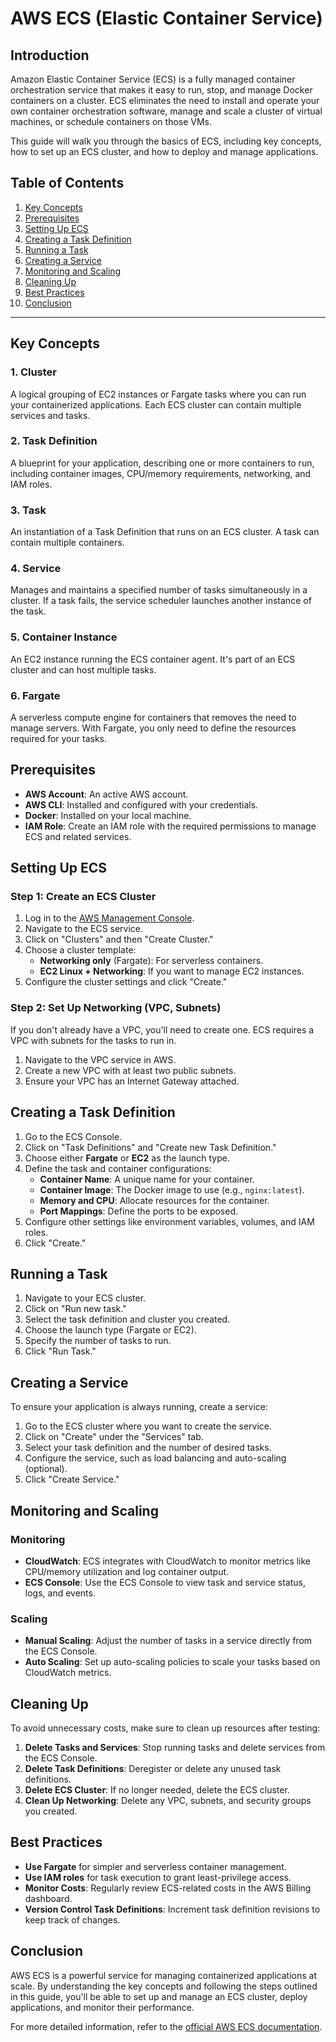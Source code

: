 # AWS ECS (Elastic Container Service)

## Introduction

Amazon Elastic Container Service (ECS) is a fully managed container orchestration service that makes it easy to run, stop, and manage Docker containers on a cluster. ECS eliminates the need to install and operate your own container orchestration software, manage and scale a cluster of virtual machines, or schedule containers on those VMs.

This guide will walk you through the basics of ECS, including key concepts, how to set up an ECS cluster, and how to deploy and manage applications.

## Table of Contents

1. [Key Concepts](#key-concepts)
2. [Prerequisites](#prerequisites)
3. [Setting Up ECS](#setting-up-ecs)
4. [Creating a Task Definition](#creating-a-task-definition)
5. [Running a Task](#running-a-task)
6. [Creating a Service](#creating-a-service)
7. [Monitoring and Scaling](#monitoring-and-scaling)
8. [Cleaning Up](#cleaning-up)
9. [Best Practices](#best-practices)
10. [Conclusion](#conclusion)

---

## Key Concepts

### 1. Cluster
A logical grouping of EC2 instances or Fargate tasks where you can run your containerized applications. Each ECS cluster can contain multiple services and tasks.

### 2. Task Definition
A blueprint for your application, describing one or more containers to run, including container images, CPU/memory requirements, networking, and IAM roles.

### 3. Task
An instantiation of a Task Definition that runs on an ECS cluster. A task can contain multiple containers.

### 4. Service
Manages and maintains a specified number of tasks simultaneously in a cluster. If a task fails, the service scheduler launches another instance of the task.

### 5. Container Instance
An EC2 instance running the ECS container agent. It's part of an ECS cluster and can host multiple tasks.

### 6. Fargate
A serverless compute engine for containers that removes the need to manage servers. With Fargate, you only need to define the resources required for your tasks.

## Prerequisites

- **AWS Account**: An active AWS account.
- **AWS CLI**: Installed and configured with your credentials.
- **Docker**: Installed on your local machine.
- **IAM Role**: Create an IAM role with the required permissions to manage ECS and related services.

## Setting Up ECS

### Step 1: Create an ECS Cluster

1. Log in to the [AWS Management Console](https://aws.amazon.com/console/).
2. Navigate to the ECS service.
3. Click on "Clusters" and then "Create Cluster."
4. Choose a cluster template:
   - **Networking only** (Fargate): For serverless containers.
   - **EC2 Linux + Networking**: If you want to manage EC2 instances.
5. Configure the cluster settings and click "Create."

### Step 2: Set Up Networking (VPC, Subnets)

If you don't already have a VPC, you'll need to create one. ECS requires a VPC with subnets for the tasks to run in.

1. Navigate to the VPC service in AWS.
2. Create a new VPC with at least two public subnets.
3. Ensure your VPC has an Internet Gateway attached.

## Creating a Task Definition

1. Go to the ECS Console.
2. Click on "Task Definitions" and "Create new Task Definition."
3. Choose either **Fargate** or **EC2** as the launch type.
4. Define the task and container configurations:
   - **Container Name**: A unique name for your container.
   - **Container Image**: The Docker image to use (e.g., `nginx:latest`).
   - **Memory and CPU**: Allocate resources for the container.
   - **Port Mappings**: Define the ports to be exposed.
5. Configure other settings like environment variables, volumes, and IAM roles.
6. Click "Create."

## Running a Task

1. Navigate to your ECS cluster.
2. Click on "Run new task."
3. Select the task definition and cluster you created.
4. Choose the launch type (Fargate or EC2).
5. Specify the number of tasks to run.
6. Click "Run Task."

## Creating a Service

To ensure your application is always running, create a service:

1. Go to the ECS cluster where you want to create the service.
2. Click on "Create" under the "Services" tab.
3. Select your task definition and the number of desired tasks.
4. Configure the service, such as load balancing and auto-scaling (optional).
5. Click "Create Service."

## Monitoring and Scaling

### Monitoring

- **CloudWatch**: ECS integrates with CloudWatch to monitor metrics like CPU/memory utilization and log container output.
- **ECS Console**: Use the ECS Console to view task and service status, logs, and events.

### Scaling

- **Manual Scaling**: Adjust the number of tasks in a service directly from the ECS Console.
- **Auto Scaling**: Set up auto-scaling policies to scale your tasks based on CloudWatch metrics.

## Cleaning Up

To avoid unnecessary costs, make sure to clean up resources after testing:

1. **Delete Tasks and Services**: Stop running tasks and delete services from the ECS Console.
2. **Delete Task Definitions**: Deregister or delete any unused task definitions.
3. **Delete ECS Cluster**: If no longer needed, delete the ECS cluster.
4. **Clean Up Networking**: Delete any VPC, subnets, and security groups you created.

## Best Practices

- **Use Fargate** for simpler and serverless container management.
- **Use IAM roles** for task execution to grant least-privilege access.
- **Monitor Costs**: Regularly review ECS-related costs in the AWS Billing dashboard.
- **Version Control Task Definitions**: Increment task definition revisions to keep track of changes.

## Conclusion

AWS ECS is a powerful service for managing containerized applications at scale. By understanding the key concepts and following the steps outlined in this guide, you'll be able to set up and manage an ECS cluster, deploy applications, and monitor their performance.

For more detailed information, refer to the [official AWS ECS documentation](https://docs.aws.amazon.com/AmazonECS/latest/developerguide/Welcome.html).